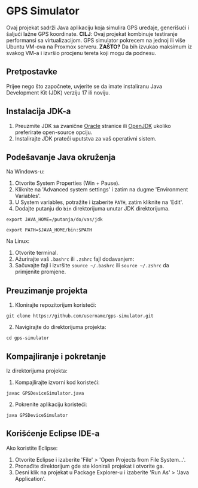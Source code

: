 # GPS Simulator

Ovaj projekat sadrži Java aplikaciju koja simulira GPS uređaje, generišući i šaljući lažne GPS koordinate. **CILJ**: Ovaj projekat kombinuje testiranje performansi sa virtualizacijom. 
GPS simulator pokrecem na jednoj ili više Ubuntu VM-ova na Proxmox serveru. **ZAŠTO?** Da bih izvukao maksimum iz svakog VM-a i izvršio procjenu tereta koji mogu da podnesu.

## Pretpostavke

Prijee nego što započnete, uvjerite se da imate instaliranu Java Development Kit (JDK) verziju 17 ili noviju.

## Instalacija JDK-a

1. Preuzmite JDK sa zvanične [Oracle](https://www.oracle.com/java/technologies/javase-jdk11-downloads.html) stranice ili [OpenJDK](https://jdk.java.net/) ukoliko preferirate open-source opciju.
2. Instalirajte JDK prateći uputstva za vaš operativni sistem.

## Podešavanje Java okruženja

Na Windows-u:

1. Otvorite System Properties (Win + Pause).
2. Kliknite na 'Advanced system settings' i zatim na dugme 'Environment Variables'.
3. U System variables, potražite i izaberite `PATH`, zatim kliknite na 'Edit'.
4. Dodajte putanju do `bin` direktorijuma unutar JDK direktorijuma.

`export JAVA_HOME=/putanja/do/vas/jdk`

`export PATH=$JAVA_HOME/bin:$PATH`

Na Linux:

1. Otvorite terminal.
2. Ažurirajte vaš `.bashrc` ili `.zshrc` fajl dodavanjem:
3. Sačuvajte fajl i izvršite `source ~/.bashrc` ili `source ~/.zshrc` da primjenite promjene.

## Preuzimanje projekta

1. Klonirajte repozitorijum koristeći:

`git clone https://github.com/username/gps-simulator.git`

2. Navigirajte do direktorijuma projekta:

`cd gps-simulator`

## Kompajliranje i pokretanje

Iz direktorijuma projekta:

1. Kompajlirajte izvorni kod koristeći:

`javac GPSDeviceSimulator.java`

2. Pokrenite aplikaciju koristeći:

`java GPSDeviceSimulator`


## Korišćenje Eclipse IDE-a

Ako koristite Eclipse:

1. Otvorite Eclipse i izaberite 'File' > 'Open Projects from File System...'.
2. Pronađite direktorijum gde ste klonirali projekat i otvorite ga.
3. Desni klik na projekat u Package Explorer-u i izaberite 'Run As' > 'Java Application'.



